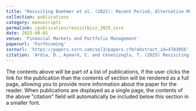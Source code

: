 ```yaml
---
title: "Revisiting Boehmer et al. (2021): Recent Period, Alternative Method, Different Conclusions"
collection: publications
category: manuscripts
permalink: /publication/revisitbjzz_2025_ssrn
date: 2025-08-01
venue: 'Financial Markets and Portfolio Management'
paperurl: 'Forthcoming'
ssrnurl: 'https://papers.ssrn.com/sol3/papers.cfm?abstract_id=4703056'
citation: 'Ardia, D., Aymard, C. and Cenesizoglu, T. (2025) Revisiting Boehmer et al. (2021): Recent Period, Alternative Method, Different Conclusions, Financial Markets and Portfolio Management, XXX, XXX-XXX, DOI:XXX'
---
```

The contents above will be part of a list of publications, if the user clicks the link for the publication than the contents of section will be rendered as a full page, allowing you to provide more information about the paper for the reader. When publications are displayed as a single page, the contents of the above "citation" field will automatically be included below this section in a smaller font.
